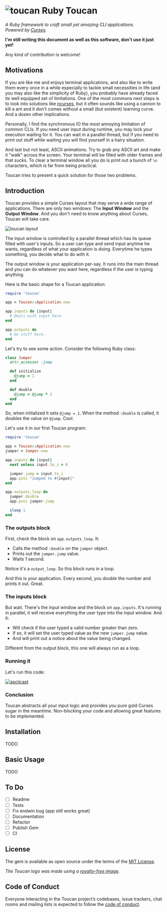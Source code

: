 # ![toucan](https://github.com/fschuindt/toucan/raw/master/images/toucan_small.png?raw=true) Ruby Toucan
*A Ruby framework to craft small yet amazing CLI applications.  
Powered by [Curses](https://github.com/ruby/curses).*

**I'm still writing this document as well as this software, don't use it just yet!**

Any kind of contribution is welcome!

## Motivations
If you are like me and enjoys terminal applications, and also like to write them every once in a while especially to tackle small necessities in life (and you may also like the simplicity of Ruby), you probably have already faced its well equipped set of limitations. One of the most commons next steps is to look into solutions like [ncurses](https://www.gnu.org/software/ncurses/), but it often sounds like using a cannon to kill a ant and it don't comes without a small (but existent) learning curve. And a dozen other implications.

Personally, I find the synchronous IO the most annoying limitation of common CLIs. If you need user input during runtime, you may lock your execution waiting for it. You can wait in a parallel thread, but if you need to print out stuff while waiting you will find yourself in a hairy situation.

And last but not least, ASCII animations. Try to grab any ASCII art and make it "walk" across the screen. Your terminal will be filled with older frames and that sucks. To clear a terminal window all you do is print out a bunch of `\n` characters, which is far from being practical.

Toucan tries to present a quick solution for those two problems.

## Introduction

Toucan provides a simple Curses layout that may serve a wide range of applications. There are only two windows: The **Input Window** and the **Output Window**. And you don't need to know anything about Curses, Toucan will take care.

![toucan layout](https://github.com/fschuindt/toucan/raw/master/images/ToucanLayout.png?raw=true)

The input window is controlled by a parallel thread which has its queue filled with user's inputs. So a user can type and send input anytime he wants, regardless of what your application is doing. Everytime he types something, you decide what to do with it.

The output window is your application per-say. It runs into the main thread and you can do whatever you want here, regardless if the user is typing anything.

Here is the basic shape for a Toucan application:
```ruby
require 'toucan'

app = Toucan::Application.new

app.inputs do |input|
  # Deals with input here.
end

app.outputs do
  # Do stuff here.
end
```

Let's try to see some action. Consider the following Ruby class:
```ruby
class Jumper
  attr_accessor :jump

  def initialize
    @jump = 1
  end

  def double
    @jump = @jump * 2
  end
end
```

So, when initialized it sets `@jump = 1`. When the method `:double` is called, it doubles the value on `@jump`. Cool.

Let's use it in our first Toucan program:
```ruby
require 'toucan'

app = Toucan::Application.new
jumper = Jumper.new

app.inputs do |input|
  next unless input.to_i > 0

  jumper.jump = input.to_i
  app.puts "Jumped to #{input}"
end

app.outputs_loop do
  jumper.double
  app.puts jumper.jump

  sleep 1
end
```

### The outputs block

First, check the block on `app.outputs_loop`. It:
- Calls the method `:double` on the `jumper` object.
- Prints out the `jumper.jump` value.
- Waits 1 second.

Notice it's a `output_loop`. So this block runs in a loop.

And this is your application. Every second, you double the number and prints it out. Great.

### The inputs block

But wait. There's the input window and the block on `app.inputs`. It's running in parallel, it will receive everything the user type into the input window. And it:
- Will check if the user typed a valid number greater than zero.
- If so, it will set the user typed value as the new `jumper.jump` value.
- And will print out a notice about the value being changed.

Different from the output block, this one will always run as a loop.

### Running it

Let's run this code:

[![asciicast](https://asciinema.org/a/p3R2RQrH3NSDX5aFg7pGoGcGO.png)](https://asciinema.org/a/p3R2RQrH3NSDX5aFg7pGoGcGO)

### Conclusion

Toucan abstracts all your input logic and provides you pure gold Curses sugar in the meantime. Non-blocking your code and allowing great features to be implemented.

## Installation

TODO

## Basic Usage

TODO

## To Do
- [ ] Readme
- [ ] Tests
- [ ] Fix endwin bug (app still works great)
- [ ] Documentation
- [ ] Refactor
- [ ] Publish Gem
- [ ] CI

## License

The gem is available as open source under the terms of the [MIT License](https://opensource.org/licenses/MIT).

*The Toucan logo was made using a [royalty-free image](https://svgsilh.com/image/1293815.html).*

## Code of Conduct

Everyone interacting in the Toucan project’s codebases, issue trackers, chat rooms and mailing lists is expected to follow the [code of conduct](https://github.com/[USERNAME]/toucan/blob/master/CODE_OF_CONDUCT.md).
